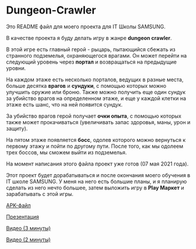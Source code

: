 # Dungeon-Crawler

Это README файл для моего проекта для IT Школы SAMSUNG. 

В качестве проекта я буду делать игру в жанре **dungeon crawler**.

В этой игре есть главный герой - рыцарь, пытающийся сбежать из странного подземелья, охраняющегося врагами. Он может перейти на следующий уровень через **портал** и возвращаться на предыдущие уровни.

На каждом этаже есть несколько порталов, ведущих в разные места, больше десятка **врагов** и **сундуки**, с помощью которых можно улучшить оружие или броню. Также можно получить еще один сундук за убийство врагов на определенном этаже, и еще у каждой клетки на этаже есть шанс, что на ней появится сундук.

За убийство врагов герой получает **очки опыта**, с помощью которых также может прокачиваться (увеличивать запас здоровья, маны, урон и защиту).

На пятом этаже появляется **босс**, одолев которого можно вернуться к первому этажу и пойти по другому пути. После того, как мы одолеем трех боссов, мы сможем выйти из подземелья.

На момент написания этого файла проект уже готов (07 мая 2021 года).

Этот проект будет дорабатываться и после окончания моего обучения в IT школе SAMSUNG. У меня на него есть большие планы, и я планирую сделать из него нечто большее, затем выложить игру в **Play Маркет** и зарабатывать с этой игры.

[APK-файл](https://1drv.ms/u/s!AuDz8eE7kPd24zjwub1PxxVcSkyl?e=kbtvr2)

[Презентация](https://1drv.ms/p/s!AuDz8eE7kPd24z9XFC0ipuSmL7Vu?e=IiXk5H)

[Видео (3 минуты)](https://1drv.ms/v/s!AuDz8eE7kPd240WB-8psd0QKOtt1?e=N4uShk)

[Видео (2 минуты)](https://1drv.ms/v/s!AuDz8eE7kPd240uQ0pEaAI-LGcOf?e=xVPu9U)
